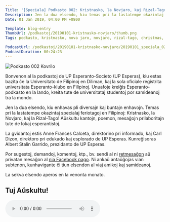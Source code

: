 ```yaml
---
Title: '[Speciala] Podkasto 002: Kristnasko, la Novjaro, kaj Rizal-Tago!'
Description: Jen la dua elsendo, kiu temas pri la lastatempe okazintaj specialaj feriotagoj en Filipinoj: Kristnasko, la Novjaro, kaj la Rizal-Tago!
Date: 01 Jan 2019, 04:00 PM +0800

Template: blog-entry
ThumbUrl: /podkastoj/20190101-kristnasko-novjaro/thumb.png
Tags: podkasto, kristnasko, nova jaro, novjaro, rizal-tago, christmas, new year, rizal day, podcast

PodcastUrl: /podkastoj/20190101-kristnasko-novjaro/20190101_speciala_02.mp3
PodcastDuration: 00:24:23
---
```


![Podkasto 002 Kovrilo](%base_url%/assets/podkastoj/20190101-kristnasko-novjaro/thumb.png)

Bonvenon al la podkastoj de UP Esperanto-Societo (UP Esperas), kiu estas bazita ĉe la Universitato de Filipinoj en Diliman, kaj la sola oficiale registrita universitata Esperanto-klubo en Filipinoj. Unuafoje kreiĝis Esperanto-podkasto en la lando, kreita tute de universitataj studentoj por samideanoj tra la mondo.

Jen la dua elsendo, kiu enhavas pli diversajn kaj buntajn enhavojn. Temas pri la lastatempe okazintaj specialaj feriotagoj en Filipinoj: Kristnasko, la Novjaro, kaj la Rizal-Tago! Aŭskultu kantojn, poemon, mesaĝojn prilaboritajn tute de lokaj esperantistoj.

La gvidantoj estis Anne Frances Calceta, direktorino pri informado, kaj Carl Dizon, direktoro pri edukado kaj esplorado de UP Esperas. Kunreĝisoras Albert Stalin Garrido, prezidanto de UP Esperas.

Por sugestoj, demandoj, komentoj, ktp., bv. sendi al ni [retmesaĝon](up.esperas@gmail.com) aŭ privatan mesaĝon al [nia Facebook pago](facebook.com/UPEsperas). Ni ankaŭ antaŭĝojas vian subtenon, kunhavigante ĉi tiun elsendon al viaj amikoj kaj samideanoj.

La sekva elsendo aperos en la venonta monato.

## Tuj Aŭskultu!

<audio controls>
    <source src="%base_url%/assets/podkastoj/20190101-kristnasko-novjaro/20190101_speciala_02.mp3" type="audio/mpeg">
    
    Your browser does not support the audio element.<br>
    Via retumilo ne povas ludi "audio".
</audio>
